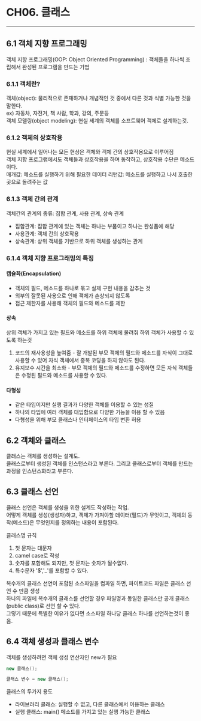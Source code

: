 # CH06. 클래스
***

## 6.1 객체 지향 프로그래밍
객체 지향 프로그래밍(OOP: Object Oriented Programming) : 객체들을 하나씩 조립해서 완성된 프로그램을 만드는 기법

### 6.1.1 객체란? 
객체(object): 물리적으로 존재하거나 개념적인 것 중에서 다른 것과 식별 가능한 것을 말한다.  
ex) 자동차, 자전거, 책 사람, 학과, 강의, 주문등  
객체 모델링(object modeling): 현실 세계의 객체를 소프트웨어 객체로 설계하는것.  

### 6.1.2 객체의 상호작용
현실 세계에서 일어나는 모든 현상은 객체와 객체 간의 상호작용으로 이루어짐  
객체 지향 프로그램에서도 객체들과 상호작용을 하며 동작하고, 상호작용 수단은 메소드이다.  
매개값: 메소드를 실행하기 위해 필요한 데이터
리턴값: 메소드를 실행하고 나서 호출한 곳으로 돌려주는 값

### 6.1.3 객체 간의 관계
객체간의 관계의 종류: 집합 관계, 사용 관계, 상속 관계  

- 집합관계: 집합 관계에 있는 객체는 하나는 부품이고 하나는 완성품에 해당
- 사용관계: 객체 간의 상호작용
- 상속관계: 상위 객체를 기반으로 하위 객체를 생성하는 관계

### 6.1.4 객체 지향 프로그래밍의 특징
#### 캡슐화(Encapsulation)

- 객체의 필드, 메소드를 하나로 묶고 실제 구현 내용을 감추는 것  
- 외부의 잘못된 사용으로 인해 객체가 손상되지 않도록
- 접근 제한자를 사용해 객체의 필드와 메소드를 제한

#### 상속
상위 객체가 가지고 있는 필드와 메소드를 하위 객체에 물려줘 하위 객체가 사용할 수 있도록 하는것
1. 코드의 재사용성을 높여줌 - 잘 개발된 부모 객체의 필드와 메소드를 자식이 그대로 사용할 수 있어 자식 객체에서 중복 코딩을 하지 않아도 된다.
2. 유지보수 시간을 최소화 - 부모 객체의 필드와 메소드를 수정하면 모든 자식 객체들은 수정된 필드와 메소드를 사용할 수 있다.

#### 다형성

- 같은 타입이지만 실행 결과가 다양한 객체를 이용할 수 있는 성질
- 하나의 타입에 여러 객체를 대입함으로 다양한 기능을 이용 할 수 있음
- 다형성을 위해 부모 클래스나 인터페이스의 타입 변환 허용


## 6.2 객체와 클래스
클래스는 객체를 생성하는 설계도.  
클래스로부터 생성된 객체를 인스턴스라고 부른다. 그리고 클래스로부터 객체를 만드는 과정을 인스턴스화라고 부른다.  

## 6.3 클래스 선언
클래스 선언은 객체를 생성을 위한 설계도 작성하는 작업.  
어떻게 객체를 생성(생성자)하고, 객체가 가져야할 데이터(필드)가 무엇이고, 객체의 동작(메소드)은 무엇인지를 정의하는 내용이 포함된다.  

클래스명 규칙
1. 첫 문자는 대문자
2. camel case로 작성
3. 숫자를 포함해도 되지만, 첫 문자는 숫자가 될수없다.
4. 특수문자 '$','_'를 포함할 수 있다.

복수개의 클래스 선언이 포함된 소스파일을 컴파일 하면, 파이트코드 파일은 클래스 선언 수 만큼 생성  
하나의 파일에 복수개의 클래스를 선언할 경우 파일명과 동일한 클래스만 공개 클래스(public class)로 선언 할 수 있다.  
그렇기 때문에 특별한 이유가 없다면 소스파일 하나당 클래스 하나를 선언하는것이 좋음.

## 6.4 객체 생성과 클래스 변수
객체를 생성하려면 객체 생성 연산자인 new가 필요
```java
new 클래스();

클래스 변수 = new 클래스();
```

클래스의 두가지 용도

- 라이브러리 클래스: 실행할 수 없고, 다른 클래스에서 이용하는 클래스
- 실행 클래스: main() 메소드를 가지고 있는 실행 가능한 클래스